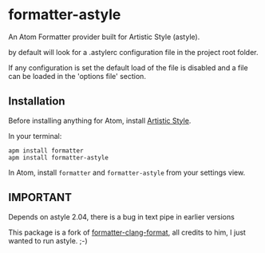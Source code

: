 # formatter-astyle
An Atom Formatter provider built for Artistic Style (astyle).

by default will look for a .astylerc configuration file in the project root folder.

If any configuration is set the default load of the file is disabled and a file can be loaded in the 'options file' section.

## Installation
Before installing anything for Atom, install [Artistic Style](http://astyle.sourceforge.net/).

In your terminal:
```
apm install formatter
apm install formatter-astyle
```

In Atom, install `formatter` and `formatter-astyle` from your settings view.

## IMPORTANT

Depends on astyle 2.04, there is a bug in text pipe in earlier versions


This package is a fork of [formatter-clang-format](https://github.com/keplersj/formatter-clang-format),
all credits to him, I just wanted to run astyle. ;-)
